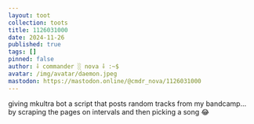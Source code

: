 ```yaml
---
layout: toot
collection: toots
title: 1126031000
date: 2024-11-26
published: true
tags: []
pinned: false
author: ⸸ commander ░ nova ⸸ :~$
avatar: /img/avatar/daemon.jpeg
mastodon: https://mastodon.online/@cmdr_nova/1126031000
---
```


giving mkultra bot a script that posts random tracks from my bandcamp... by scraping the pages on intervals and then picking a song 😂
